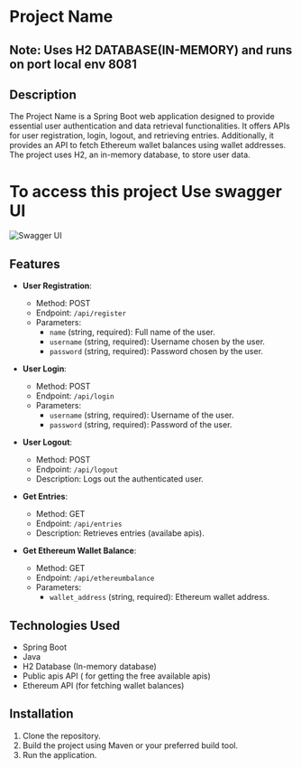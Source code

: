 # Project Name
## Note: Uses H2 DATABASE(IN-MEMORY) and runs on port local env 8081
## Description

The Project Name is a Spring Boot web application designed to provide essential user authentication and data retrieval functionalities. It offers APIs for user registration, login, logout, and retrieving entries. Additionally, it provides an API to fetch Ethereum wallet balances using wallet addresses. The project uses H2, an in-memory database, to store user data.

# To access this project Use swagger UI
  ![Swagger UI](https://drive.google.com/uc?export=download&id=1OjEyNYK-arLTKP6sR6vDFzakQMr34qXV)

## Features

- **User Registration**: 
  - Method: POST
  - Endpoint: `/api/register`
  - Parameters:
    - `name` (string, required): Full name of the user.
    - `username` (string, required): Username chosen by the user.
    - `password` (string, required): Password chosen by the user.

- **User Login**:
  - Method: POST
  - Endpoint: `/api/login`
  - Parameters:
    - `username` (string, required): Username of the user.
    - `password` (string, required): Password of the user.

- **User Logout**:
  - Method: POST
  - Endpoint: `/api/logout`
  - Description: Logs out the authenticated user.

- **Get Entries**:
  - Method: GET
  - Endpoint: `/api/entries`
  - Description: Retrieves entries (availabe apis).

- **Get Ethereum Wallet Balance**:
  - Method: GET
  - Endpoint: `/api/ethereumbalance`
  - Parameters:
    - `wallet_address` (string, required): Ethereum wallet address.



## Technologies Used

- Spring Boot
- Java
- H2 Database (In-memory database)
- Public apis API ( for getting the free available apis)
- Ethereum API (for fetching wallet balances)

## Installation

1. Clone the repository.
2. Build the project using Maven or your preferred build tool.
3. Run the application.



